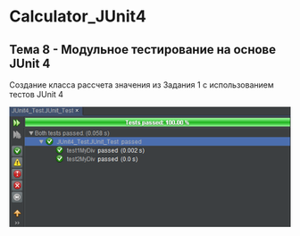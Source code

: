 # Calculator_JUnit4
## Тема 8 - Модульное тестирование на основе JUnit 4
Создание класса рассчета значения из Задания 1 с использованием тестов JUnit 4

![Screenshot](junit_test.PNG)

